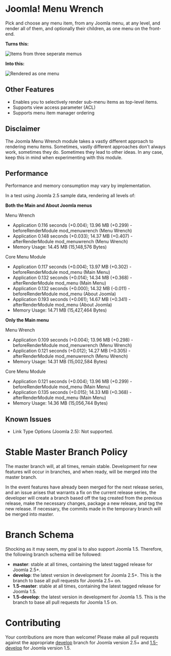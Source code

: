 Joomla! Menu Wrench
==================

Pick and choose any menu item, from any Joomla menu, at any level, and render all of them, and optionally their children, as one menu on the front-end.

**Turns this:**

![Items from three seperate memus](https://raw.github.com/betweenbrain/Image-Attachments/master/three-items-three-menus.png "Items from three seperate memus")

**Into this:**

![Rendered as one menu](https://raw.github.com/betweenbrain/Image-Attachments/master/three-items-three-menus-result.png "Rendered as one menu")

## Other Features ##
- Enables you to selectively render sub-menu items as top-level items.
- Supports view access parameter (ACL)
- Supports menu item manager ordering

## Disclaimer ##
The Joomla Menu Wrench module takes a vastly different approach to rendering menu items. Sometimes, vastly different approaches don't always work, sometimes they do. Sometimes they lead to other ideas. In any case, keep this in mind when experimenting with this module.

## Performance ##
Performance and memory consumption may vary by implementation.

In a test using Joomla 2.5 sample data, rendering all levels of:

**Both the Main and About Joomla menus**

Menu Wrench

- Application 0.116 seconds (+0.004); 13.96 MB (+0.299) - beforeRenderModule mod_menuwrench (Menu Wrench)
- Application 0.148 seconds (+0.033); 14.37 MB (+0.407) - afterRenderModule mod_menuwrench (Menu Wrench)
- Memory Usage: 14.45 MB (15,148,576 Bytes)

Core Menu Module

- Application 0.117 seconds (+0.004); 13.97 MB (+0.302) - beforeRenderModule mod_menu (Main Menu)
- Application 0.132 seconds (+0.014); 14.34 MB (+0.368) - afterRenderModule mod_menu (Main Menu)
- Application 0.132 seconds (+0.000); 14.32 MB (-0.011) - beforeRenderModule mod_menu (About Joomla)
- Application 0.193 seconds (+0.061); 14.67 MB (+0.341) - afterRenderModule mod_menu (About Joomla)
- Memory Usage: 14.71 MB (15,427,464 Bytes)

**Only the Main menu**

Menu Wrench

- Application 0.109 seconds (+0.004); 13.96 MB (+0.298) - beforeRenderModule mod_menuwrench (Menu Wrench)
- Application 0.121 seconds (+0.012); 14.27 MB (+0.305) - afterRenderModule mod_menuwrench (Menu Wrench)
- Memory Usage: 14.31 MB (15,002,584 Bytes)

Core Menu Module
- Application 0.121 seconds (+0.004); 13.96 MB (+0.299) - beforeRenderModule mod_menu (Main Menu)
- Application 0.135 seconds (+0.015); 14.33 MB (+0.368) - afterRenderModule mod_menu (Main Menu)
- Memory Usage: 14.36 MB (15,056,744 Bytes)

## Known Issues ##
- Link Type Options (Joomla 2.5): Not supported.


Stable Master Branch Policy
====================
The master branch will, at all times, remain stable. Development for new features will occur in branches, and when ready, will be merged into the master branch.

In the event features have already been merged for the next release series, and an issue arises that warrants a fix on the current release series, the developer will create a branch based off the tag created from the previous release, make the necessary changes, package a new release, and tag the new release. If necessary, the commits made in the temporary branch will be merged into master.

Branch Schema
==============
Shocking as it may seem, my goal is to also support Joomla 1.5. Therefore, the following branch schema will be followed:
* __master__: stable at all times, containing the latest tagged release for Joomla 2.5+.
* __develop__: the latest version in development for Joomla 2.5+. This is the branch to base all pull requests for Joomla 2.5+ on.
* __1.5-master__: stable at all times, containing the latest tagged release for Joomla 1.5.
* __1.5-develop__: the latest version in development for Joomla 1.5. This is the branch to base all pull requests for Joomla 1.5 on.


Contributing
====================
Your contributions are more than welcome! Please make all pull requests against the appropriate [develop](https://github.com/betweenbrain/Menu-Wrench/tree/develop) branch for Joomla version 2.5+ and [1.5-develop](https://github.com/betweenbrain/Joomla-Ajax-Interface/tree/1.5-develop) for Joomla version 1.5.

